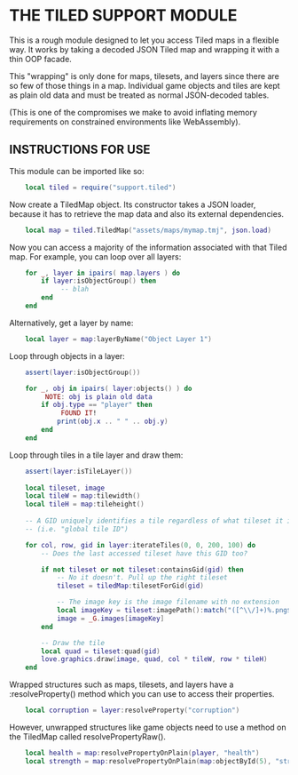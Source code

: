 THE TILED SUPPORT MODULE
========================

This is a rough module designed to let you access Tiled maps in a flexible way.
It works by taking a decoded JSON Tiled map and wrapping it with a thin OOP facade.

This "wrapping" is only done for maps, tilesets, and layers since there are
so few of those things in a map. Individual game objects and tiles are kept
as plain old data and must be treated as normal JSON-decoded tables.

(This is one of the compromises we make to avoid inflating memory requirements
on constrained environments like WebAssembly).

INSTRUCTIONS FOR USE
--------------------

This module can be imported like so:

```lua
    local tiled = require("support.tiled")
```

Now create a TiledMap object. Its constructor takes a JSON loader, because it has
to retrieve the map data and also its external dependencies.

```lua
    local map = tiled.TiledMap("assets/maps/mymap.tmj", json.load)
```

Now you can access a majority of the information associated with that Tiled map.
For example, you can loop over all layers:

```lua
    for _, layer in ipairs( map.layers ) do
        if layer:isObjectGroup() then
             -- blah
        end
    end
```

Alternatively, get a layer by name:

```lua
    local layer = map:layerByName("Object Layer 1")
```

Loop through objects in a layer:

```lua
    assert(layer:isObjectGroup())

    for _, obj in ipairs( layer:objects() ) do
         NOTE: obj is plain old data
        if obj.type == "player" then
             FOUND IT!
            print(obj.x .. " " .. obj.y)
        end
    end
```

Loop through tiles in a tile layer and draw them:

```lua
    assert(layer:isTileLayer())
    
    local tileset, image
    local tileW = map:tilewidth()
    local tileH = map:tileheight()
    
    -- A GID uniquely identifies a tile regardless of what tileset it is from
    -- (i.e. "global tile ID")

    for col, row, gid in layer:iterateTiles(0, 0, 200, 100) do
        -- Does the last accessed tileset have this GID too?

        if not tileset or not tileset:containsGid(gid) then
            -- No it doesn't. Pull up the right tileset
            tileset = tiledMap:tilesetForGid(gid)

            -- The image key is the image filename with no extension
            local imageKey = tileset:imagePath():match("([^\\/]+)%.png$")
            image = _G.images[imageKey]
        end

        -- Draw the tile
        local quad = tileset:quad(gid)
        love.graphics.draw(image, quad, col * tileW, row * tileH)
    end
```

Wrapped structures such as maps, tilesets, and layers have a :resolveProperty() method
which you can use to access their properties.

```lua
    local corruption = layer:resolveProperty("corruption")
```

However, unwrapped structures like game objects need to use a method on the TiledMap
called resolvePropertyRaw().

```lua
    local health = map:resolvePropertyOnPlain(player, "health")
    local strength = map:resolvePropertyOnPlain(map:objectById(5), "strength")
```
